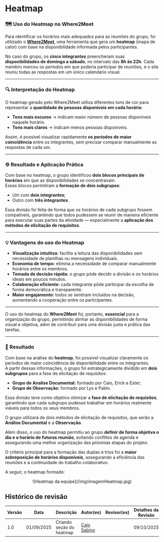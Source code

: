 # Heatmap

### 🗺️ Uso do Heatmap no Where2Meet

Para identificar os horários mais adequados para as reuniões do grupo, foi utilizado o **[Where2Meet](https://www.where2meet.com)**, uma ferramenta que gera um **heatmap** (mapa de calor) com base na disponibilidade informada pelos participantes.

No caso do grupo, os **cinco integrantes** preencheram suas **disponibilidades de domingo a sábado**, no intervalo das **8h às 22h**. Cada membro marcou os períodos em que poderia participar de reuniões, e o site reuniu todas as respostas em um único calendário visual.

---

### 🔍 Interpretação do Heatmap

O heatmap gerado pelo Where2Meet utiliza diferentes tons de cor para representar a **quantidade de pessoas disponíveis em cada horário**:

- **Tons mais escuros** → indicam maior número de pessoas disponíveis naquele horário.  
- **Tons mais claros** → indicam menos pessoas disponíveis.  

Assim, é possível visualizar rapidamente **os períodos de maior coincidência** entre os integrantes, sem precisar comparar manualmente as respostas de cada um.

---

### ⚙️ Resultado e Aplicação Prática

Com base no heatmap, o grupo identificou **dois blocos principais de horários** em que as disponibilidades se concentravam.  
Esses blocos permitiram a **formação de dois subgrupos**:
- Um com **dois integrantes**;  
- Outro com **três integrantes**.  

Essa divisão foi feita de forma que os horários de cada subgrupo fossem compatíveis, garantindo que todos pudessem se reunir de maneira eficiente para executar suas partes da atividade — especialmente a **aplicação dos métodos de elicitação de requisitos**.

---

### 💡 Vantagens do uso do Heatmap

- **Visualização intuitiva:** facilita a leitura das disponibilidades sem necessidade de planilhas ou mensagens individuais.  
- **Economia de tempo:** elimina a necessidade de comparar manualmente horários entre os membros.  
- **Tomada de decisão rápida:** o grupo pôde decidir a divisão e os horários ideais em poucos minutos.  
- **Colaboração eficiente:** cada integrante pôde participar da escolha de forma democrática e transparente.  
- **Maior engajamento:** todos se sentiram incluídos na decisão, aumentando a cooperação entre os participantes.

---

O uso do heatmap do **Where2Meet** foi, portanto, **essencial** para a organização do grupo, permitindo alinhar as disponibilidades de forma visual e objetiva, além de contribuir para uma divisão justa e prática das tarefas.

---

### 🧩 Resultado

Com base na análise do **heatmap**, foi possível visualizar claramente os períodos de maior coincidência de disponibilidade entre os integrantes.  
A partir dessas informações, o grupo foi estrategicamente dividido em **dois subgrupos** para a fase de elicitação de requisitos:

- **Grupo de Analise Documental:** formado por Caio, Erick e Ester;  
- **Grupo de Observação:** formado por Lys e Pablo.

Essa divisão teve como objetivo otimizar a **fase de elicitação de requisitos**, garantindo que cada subgrupo pudesse trabalhar em horários realmente viáveis para todos os seus membros.  

O grupo utilizará de dois métodos de elicitação de requisitos, que serão a **Análise Documental** e a **Observação**.

Além disso, o uso do heatmap permitiu ao grupo **definir de forma objetiva o dia e o horário de futuras reunião**, evitando conflitos de agenda e assegurando uma melhor organização das próximas etapas do projeto.

O critério principal para a formação das duplas e trios foi a **maior sobreposição de horários disponíveis**, assegurando a eficiência das reuniões e a continuidade do trabalho colaborativo.

A seguir, o heatmap formado:
<p align="center">
![Heatmap da equipe](/img/imagemHeatmap.jpg)
</p>

## Histórico de revisão

| Versão | Data | Descrição | Autor(es) | Revisor(es) | Detalhes da Revisão |
| -- | -- | -- | -- | -- | -- |
| 1.0 | 01/09/2025 | Criando seção do heatmap | [Caio Sabino](https://github.com/caiomsabino) |   | 09/10/2025 |
